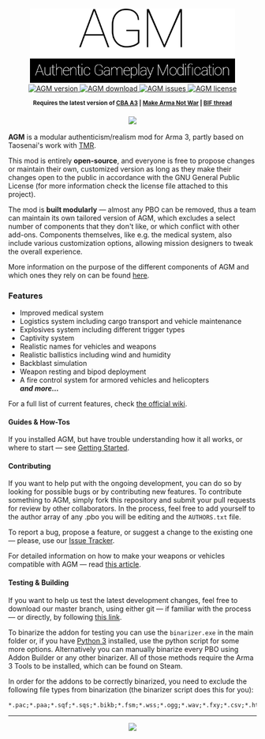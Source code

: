 <p align="center">
  <img src="https://raw.githubusercontent.com/KoffeinFlummi/AGM/master/.devfiles/Assets/Logo/agm_logo_black_transparent.png" height="150px" /><br />
  <a href="https://github.com/KoffeinFlummi/AGM/releases">
    <img src="http://img.shields.io/badge/release-0.95.2-green.svg?style=flat"
         alt="AGM version" />
  </a>
  <a href="https://github.com/KoffeinFlummi/AGM/releases/download/v0.95.2/AGM_v0.95.2.zip">
    <img src="http://img.shields.io/badge/download-22_MB-blue.svg?style=flat"
         alt="AGM download" />
  </a>
  <a href="https://github.com/KoffeinFlummi/AGM/issues">
    <img src="http://img.shields.io/github/issues/KoffeinFlummi/AGM.svg?style=flat"
         alt="AGM issues" />
  </a>
  <a href="https://github.com/KoffeinFlummi/AGM/blob/master/LICENSE">
    <img src="http://img.shields.io/badge/license-GPLv2-red.svg?style=flat"
         alt="AGM license" />
  </a>
</p>
<p align="center"><sup><strong>Requires the latest version of <a href="http://www.armaholic.com/page.php?id=18767">CBA A3</a> | <a href="http://makearmanotwar.com/entry/7jnWM53S2e">Make Arma Not War</a> | <a href="http://forums.bistudio.com/showthread.php?178253-Authentic-Gameplay-Modification">BIF thread</a></strong></sup></p>

<p align="center"><img src="http://makearmanotwar.com/assets/img/badges/Total-Modification.png" height="150" /></p>

**AGM** is a modular authenticism/realism mod for Arma 3, partly based on Taosenai's work with [TMR](https://github.com/Taosenai/tmr).

This mod is entirely **open-source**, and everyone is free to propose changes or maintain their own, customized version as long as they make their changes open to the public in accordance with the GNU General Public License (for more information check the license file attached to this project).

The mod is **built modularly** — almost any PBO can be removed, thus a team can maintain its own tailored version of AGM, which excludes a select number of components that they don't like, or which conflict with other add-ons. Components themselves, like e.g. the medical system, also include various customization options, allowing mission designers to tweak the overall experience.

More information on the purpose of the different components of AGM and which ones they rely on can be found [here](https://github.com/KoffeinFlummi/AGM/wiki#features).

### Features
*   Improved medical system
*   Logistics system including cargo transport and vehicle maintenance
*   Explosives system including different trigger types
*   Captivity system
*   Realistic names for vehicles and weapons
*   Realistic ballistics including wind and humidity
*   Backblast simulation
*   Weapon resting and bipod deployment
*   A fire control system for armored vehicles and helicopters<br />
    ***and more...***

For a full list of current features, check [the official wiki](https://github.com/KoffeinFlummi/AGM/wiki).

#### Guides & How-Tos
If you installed AGM, but have trouble understanding how it all works, or where to start — see [Getting Started](https://github.com/KoffeinFlummi/AGM/wiki/Getting-Started).

#### Contributing
If you want to help put with the ongoing development, you can do so by looking for possible bugs or by contributing new features. To contribute something to AGM, simply fork this repository and submit your pull requests for review by other collaborators. In the process, feel free to add yourself to the author array of any .pbo you will be editing and the `AUTHORS.txt` file.

To report a bug, propose a feature, or suggest a change to the existing one — please, use our [Issue Tracker](https://github.com/KoffeinFlummi/AGM/issues).

For detailed information on how to make your weapons or vehicles compatible with AGM — read [this article](https://github.com/KoffeinFlummi/AGM/wiki/For-Addon-Makers).

#### Testing & Building
If you want to help us test the latest development changes, feel free to download our master branch, using either git — if familiar with the process — or directly, by following [this link](https://github.com/KoffeinFlummi/AGM/archive/master.zip).

To binarize the addon for testing you can use the `binarizer.exe` in the main folder or, if you have [Python 3](https://www.python.org/) installed, use the python script for some more options. Alternatively you can manually binarize every PBO using Addon Builder or any other binarizer. All of those methods require the Arma 3 Tools to be installed, which can be found on Steam.

In order for the addons to be correctly binarized, you need to exclude the following file types from binarization (the binarizer script does this for you):
```
*.pac;*.paa;*.sqf;*.sqs;*.bikb;*.fsm;*.wss;*.ogg;*.wav;*.fxy;*.csv;*.html;*.lip;*.txt;*.wrp;*.bisurf;*.xml;*.hqf;
```

---
<p align="center"><a href="https://www.paypal.com/cgi-bin/webscr?cmd=_s-xclick&amp;hosted_button_id=HPAXPTVCNLDZS"><img src="https://www.paypalobjects.com/en_US/i/btn/btn_donateCC_LG.gif" style="max-width:100%;"></a></p>
